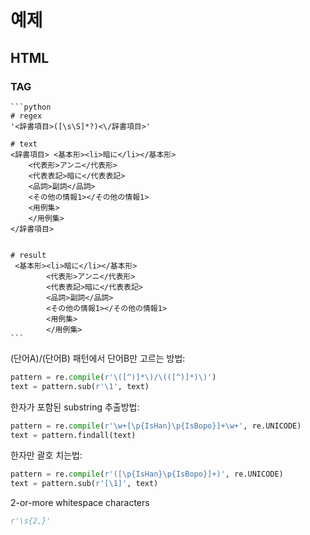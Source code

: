 # 예제

## HTML

  ### TAG 
    ```python
    # regex
    '<辞書項目>([\s\S]*?)<\/辞書項目>'

    # text 
    <辞書項目> <基本形><li>暗に</li></基本形>
        <代表形>アンニ</代表形>
        <代表表記>暗に</代表表記>
        <品詞>副詞</品詞>
        <その他の情報1></その他の情報1>
        <用例集>
        </用例集>
    </辞書項目>


    # result
     <基本形><li>暗に</li></基本形>
            <代表形>アンニ</代表形>
            <代表表記>暗に</代表表記>
            <品詞>副詞</品詞>
            <その他の情報1></その他の情報1>
            <用例集>
            </用例集>
    ```



(단어A)/(단어B) 패턴에서 단어B만 고르는 방법:
```python
pattern = re.compile(r'\([^)]*\)/\(([^)]*)\)')
text = pattern.sub(r'\1', text)
```
한자가 포함된 substring 추출방법:
```python
pattern = re.compile(r'\w+[\p{IsHan}\p{IsBopo}]+\w+', re.UNICODE)
text = pattern.findall(text)
```
한자만 괄호 치는법:
```python
pattern = re.compile(r'([\p{IsHan}\p{IsBopo}]+)', re.UNICODE)
text = pattern.sub(r'[\1]', text)
```

2-or-more whitespace characters
```python
r'\s{2,}'
```
